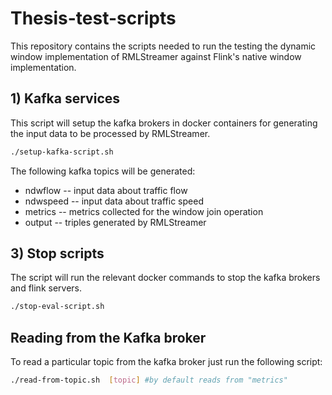 # Thesis-test-scripts

This repository contains the scripts needed to run 
the testing the dynamic window implementation 
of RMLStreamer against Flink's native window implementation. 

## 1) Kafka services 

 This script will setup the kafka brokers in docker 
 containers for generating 
 the input data to be processed by RMLStreamer. 



```bash 
./setup-kafka-script.sh 
```
The following kafka topics will be generated: 
* ndwflow -- input data about traffic flow  
* ndwspeed -- input data about traffic speed 
* metrics -- metrics collected for the window join operation 
* output -- triples generated by RMLStreamer


## 3)  Stop scripts 
The script will run the relevant docker commands 
to stop the kafka brokers and flink servers.  
```bash
./stop-eval-script.sh
```



## Reading from the Kafka broker 

To read a particular topic from the kafka broker just run the 
following script: 

```bash 
./read-from-topic.sh  [topic] #by default reads from "metrics" 
```

